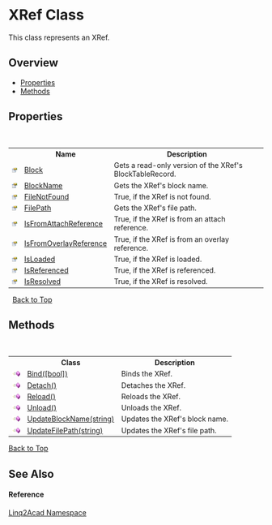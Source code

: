 # XRef Class
 

This class represents an XRef.


## Overview
- [Properties](#properties)
- [Methods](#methods)


## Properties
&nbsp;<table><tr><th></th><th>Name</th><th>Description</th></tr><tr><td>![Public property](media/pubproperty.gif "Public property")</td><td><a href="P_Linq2Acad_XRef_Block.md#XRefBlock-Property">Block</a></td><td>
Gets a read-only version of the XRef's BlockTableRecord.</td></tr><tr><td>![Public property](media/pubproperty.gif "Public property")</td><td><a href="P_Linq2Acad_XRef_BlockName.md#XRefBlockName-Property">BlockName</a></td><td>
Gets the XRef's block name.</td></tr><tr><td>![Public property](media/pubproperty.gif "Public property")</td><td><a href="P_Linq2Acad_XRef_FileNotFound.md#XRefFileNotFound-Property">FileNotFound</a></td><td>
True, if the XRef is not found.</td></tr><tr><td>![Public property](media/pubproperty.gif "Public property")</td><td><a href="P_Linq2Acad_XRef_FilePath.md#XRefFilePath-Property">FilePath</a></td><td>
Gets the XRef's file path.</td></tr><tr><td>![Public property](media/pubproperty.gif "Public property")</td><td><a href="P_Linq2Acad_XRef_IsFromAttachReference.md#XRefIsFromAttachReference-Property">IsFromAttachReference</a></td><td>
True, if the XRef is from an attach reference.</td></tr><tr><td>![Public property](media/pubproperty.gif "Public property")</td><td><a href="P_Linq2Acad_XRef_IsFromOverlayReference.md#XRefIsFromOverlayReference-Property">IsFromOverlayReference</a></td><td>
True, if the XRef is from an overlay reference.</td></tr><tr><td>![Public property](media/pubproperty.gif "Public property")</td><td><a href="P_Linq2Acad_XRef_IsLoaded.md#XRefIsLoaded-Property">IsLoaded</a></td><td>
True, if the XRef is loaded.</td></tr><tr><td>![Public property](media/pubproperty.gif "Public property")</td><td><a href="P_Linq2Acad_XRef_IsReferenced.md#XRefIsReferenced-Property">IsReferenced</a></td><td>
True, if the XRef is referenced.</td></tr><tr><td>![Public property](media/pubproperty.gif "Public property")</td><td><a href="P_Linq2Acad_XRef_IsResolved.md#XRefIsResolved-Property">IsResolved</a></td><td>
True, if the XRef is resolved.</td></tr></table>&nbsp;
<a href="#XRef-Class">Back to Top</a>

## Methods
&nbsp;<table><tr><th></th><th>Class</th><th>Description</th></tr><tr><td>![Public method](media/pubmethod.gif "Public method")</td><td><a href="M_Linq2Acad_XRef_Bind.md#XRefBind-Method">Bind([bool])</a></td><td>
Binds the XRef.</td></tr><tr><td>![Public method](media/pubmethod.gif "Public method")</td><td><a href="M_Linq2Acad_XRef_Detach.md#XRefDetach-Method">Detach()</a></td><td>
Detaches the XRef.</td></tr><tr><td>![Public method](media/pubmethod.gif "Public method")</td><td><a href="M_Linq2Acad_XRef_Reload.md#XRefReload-Method">Reload()</a></td><td>
Reloads the XRef.</td></tr><tr><td>![Public method](media/pubmethod.gif "Public method")</td><td><a href="M_Linq2Acad_XRef_Unload.md#XRefUnload-Method">Unload()</a></td><td>
Unloads the XRef.</td></tr><tr><td>![Public method](media/pubmethod.gif "Public method")</td><td><a href="M_Linq2Acad_XRef_UpdateBlockName.md#XRefUpdateBlockName-Method">UpdateBlockName(string)</a></td><td>
Updates the XRef's block name.</td></tr><tr><td>![Public method](media/pubmethod.gif "Public method")</td><td><a href="M_Linq2Acad_XRef_UpdateFilePath.md#XRefUpdateFilePath-Method">UpdateFilePath(string)</a></td><td>
Updates the XRef's file path.</td></tr></table>
<a href="#XRef-Class">Back to Top</a>

## See Also


#### Reference
<a href="N_Linq2Acad.md#Linq2Acad-Namespace">Linq2Acad Namespace</a><br />
